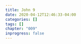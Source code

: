 ```yaml
---
title: John 9
date: 2020-04-12T12:46:33-04:00
categories: []
tags: []
chapter: "009"
inprogress: false
---
```


